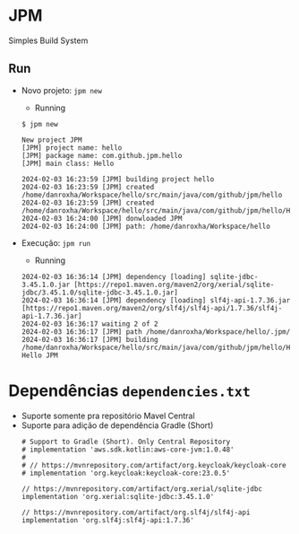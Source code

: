 # JPM
Simples Build System


## Run

- Novo projeto: ```jpm new```

  * Running
  ```
  $ jpm new

  New project JPM
  [JPM] project name: hello
  [JPM] package name: com.github.jpm.hello   
  [JPM] main class: Hello
  
  2024-02-03 16:23:59 [JPM] building project hello
  2024-02-03 16:23:59 [JPM] created /home/danroxha/Workspace/hello/src/main/java/com/github/jpm/hello
  2024-02-03 16:23:59 [JPM] created /home/danroxha/Workspace/hello/src/main/java/com/github/jpm/hello/HelloApplication.java
  2024-02-03 16:24:00 [JPM] donwloaded JPM
  2024-02-03 16:24:00 [JPM] path: /home/danroxha/Workspace/hello

  ```

- Execução: ```jpm run```
  * Running
  ```
  2024-02-03 16:36:14 [JPM] dependency [loading] sqlite-jdbc-3.45.1.0.jar [https://repo1.maven.org/maven2/org/xerial/sqlite-jdbc/3.45.1.0/sqlite-jdbc-3.45.1.0.jar]
  2024-02-03 16:36:14 [JPM] dependency [loading] slf4j-api-1.7.36.jar [https://repo1.maven.org/maven2/org/slf4j/slf4j-api/1.7.36/slf4j-api-1.7.36.jar]
  2024-02-03 16:36:17 waiting 2 of 2
  2024-02-03 16:36:17 [JPM] path /home/danroxha/Workspace/hello/.jpm/
  2024-02-03 16:36:17 [JPM] building /home/danroxha/Workspace/hello/src/main/java/com/github/jpm/hello/HelloApplication.java
  Hello JPM
  ```

# Dependências ```dependencies.txt```
- Suporte somente pra repositório Mavel Central
- Suporte para adição de dependência Gradle (Short)
  ```
  # Support to Gradle (Short). Only Central Repository
  # implementation 'aws.sdk.kotlin:aws-core-jvm:1.0.48'
  # 
  # // https://mvnrepository.com/artifact/org.keycloak/keycloak-core
  # implementation 'org.keycloak:keycloak-core:23.0.5'

  // https://mvnrepository.com/artifact/org.xerial/sqlite-jdbc
  implementation 'org.xerial:sqlite-jdbc:3.45.1.0'

  // https://mvnrepository.com/artifact/org.slf4j/slf4j-api
  implementation 'org.slf4j:slf4j-api:1.7.36'

  ```
